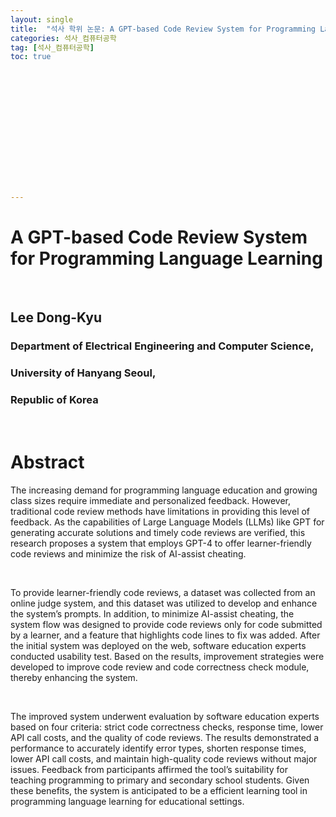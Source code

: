 ```yaml
---
layout: single
title:  "석사 학위 논문: A GPT-based Code Review System for Programming Language Learning"
categories: 석사_컴퓨터공학
tag: [석사_컴퓨터공학]
toc: true















---
```


#   **A  GPT-based Code Review System for Programming Language Learning**

 <br />

## Lee Dong-Kyu 

### Department of Electrical Engineering and Computer Science, 

### University of Hanyang Seoul, 

### Republic of Korea

 <br />

# Abstract

The increasing demand for programming language education and growing class sizes require immediate and personalized feedback. However, traditional code review methods have limitations in providing this level of feedback. As the capabilities of Large Language Models (LLMs) like GPT for generating accurate solutions and timely code reviews are verified, this research proposes a system that employs GPT-4 to offer learner-friendly code reviews and minimize the risk of AI-assist cheating.

 <br />

To provide learner-friendly code reviews, a dataset was collected from an online judge system, and this dataset was utilized to develop and enhance the system’s prompts. In addition, to minimize AI-assist cheating, the system flow was designed to provide code reviews only for code submitted by a learner, and a feature that highlights code lines to fix was added. After the initial system was deployed on the web, software education experts conducted usability test. Based on the results, improvement strategies were developed to improve code review and code correctness check module, thereby enhancing the system. 

  <br />

The improved system underwent evaluation by software education experts based on four criteria: strict code correctness checks, response time, lower API call costs, and the quality of code reviews. The results demonstrated a performance to accurately identify error types, shorten response times, lower API call costs, and maintain high-quality code reviews without major issues. Feedback from participants affirmed the tool’s suitability for teaching programming to primary and secondary school students. Given these benefits, the system is anticipated to be a efficient learning tool in programming language learning for educational settings.